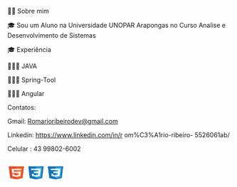 👨‍💻 Sobre mim

🎓  Sou um Aluno na Universidade UNOPAR Arapongas no Curso Analise e Desenvolvimento de Sistemas

🎓  Experiência

👨🏼‍💻   JAVA 

👨🏼‍💻   Spring-Tool

👨🏼‍💻   Angular


Contatos:

Gmail: Romarioribeirodev@gmail.com

Linkedin: https://www.linkedin.com/in/r
om%C3%A1rio-ribeiro-
5526061ab/

Celular : 43 99802-6002


<div style="display: inline_block"><br>
  
  
  <img align="center" alt="Rafa-HTML" height="30" width="40" src="https://raw.githubusercontent.com/devicons/devicon/master/icons/html5/html5-original.svg">
  <img align="center" alt="Rafa-CSS" height="30" width="40" src="https://raw.githubusercontent.com/devicons/devicon/master/icons/css3/css3-original.svg">
   <img align="center" alt="Rafa-java" height="30" width="40" src="https://raw.githubusercontent.com/devicons/devicon/master/icons/css3/css3-original.svg">
  
</div>
